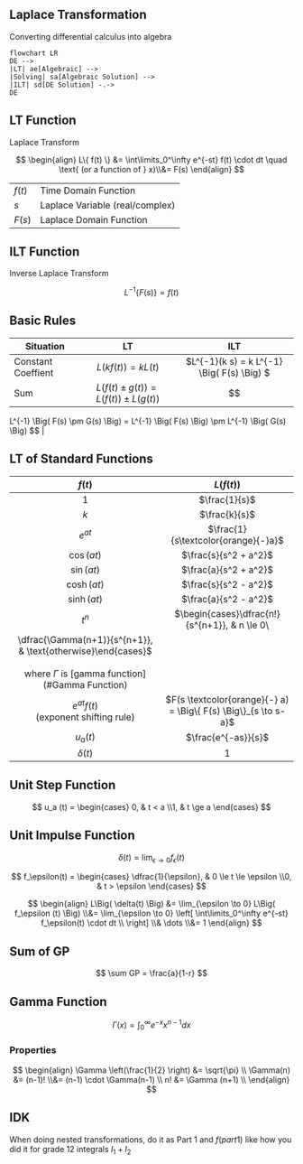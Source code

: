 ## Laplace Transformation

Converting differential calculus into algebra

```mermaid
flowchart LR
DE -->
|LT| ae[Algebraic] -->
|Solving| sa[Algebraic Solution] -->
|ILT| sd[DE Solution] -.->
DE
```

## LT Function

Laplace Transform

$$
\begin{align}
L\{ f(t) \}
&= \int\limits_0^\infty e^{-st} f(t) \cdot dt 
\quad \text{ (or a function of } x)\\&= F(s)
\end{align}
$$

|        |                                 |
| ------ | ------------------------------- |
| $f(t)$ | Time Domain Function            |
| $s$    | Laplace Variable (real/complex) |
| $F(s)$ | Laplace Domain Function         |

## ILT Function

Inverse Laplace Transform

$$
L^{-1} \{ F(s) \} = f(t)
$$

## Basic Rules

| Situation          |                              LT                              |                             ILT                              |
| ------------------ | :----------------------------------------------------------: | :----------------------------------------------------------: |
| Constant Coeffient |                $L\Big(k f(t) \Big) = k L(t)$                 |          $L^{-1}(k s) = k L^{-1} \Big( F(s) \Big) $          |
| Sum                | $L \Big( f(t) \pm g(t) \Big) = L \Big( f(t) \Big) \pm L \Big( g(t) \Big)$ |$$
L^{-1} \Big( F(s) \pm G(s) \Big) = L^{-1} \Big( F(s) \Big) \pm L^{-1} \Big( G(s) \Big)
$$
 |

## LT of Standard Functions

|                   $f(t)$                    |                     $L\Big( f(t) \Big)$                      |
| :-----------------------------------------: | :----------------------------------------------------------: |
|                     $1$                     |                        $\frac{1}{s}$                         |
|                     $k$                     |                        $\frac{k}{s}$                         |
|                  $e^{at}$                   |             $\frac{1}{s\textcolor{orange}{-}a}$              |
|                 $\cos(at)$                  |                    $\frac{s}{s^2 + a^2}$                     |
|                 $\sin(at)$                  |                    $\frac{a}{s^2 + a^2}$                     |
|                 $\cosh(at)$                 |                    $\frac{s}{s^2 - a^2}$                     |
|                 $\sinh(at)$                 |                    $\frac{a}{s^2 - a^2}$                     |
|                    $t^n$                    | $\begin{cases}\dfrac{n!}{s^{n+1}}, & n \le 0\\
\dfrac{\Gamma(n+1)}{s^{n+1}}, & \text{otherwise}\end{cases}$<br /><br />where $\Gamma$ is [gamma function](#Gamma Function) |
| $e^{at} f(t)$<br />(exponent shifting rule) | $F(s \textcolor{orange}{-} a) = \Big\{ F(s) \Big\}_{s \to s-a}$ |
|                  $u_a(t)$                   |                     $\frac{e^{-as}}{s}$                      |
|                $\delta (t)$                 |                             $1$                              |

## Unit Step Function

$$
u_a (t) =
\begin{cases}
0, & t < a \\1, & t \ge a
\end{cases}
$$

## Unit Impulse Function

$$
\delta (t) = \lim_{\epsilon \to 0} f_\epsilon(t)
$$

$$
f_\epsilon(t) =
\begin{cases}
\dfrac{1}{\epsilon}, & 0 \le t \le \epsilon \\0, & t > \epsilon
\end{cases}
$$

$$
\begin{align}
L\Big( \delta(t) \Big)
&= \lim_{\epsilon \to 0} L\Big( f_\epsilon (t) \Big) \\&= \lim_{\epsilon \to 0} \left[
	\int\limits_0^\infty e^{-st}  f_\epsilon(t) \cdot dt \\
\right] \\& \dots \\&= 1
\end{align}
$$

## Sum of GP

$$
\sum GP = \frac{a}{1-r}
$$

## Gamma Function

$$
\Gamma(x) = \int_0^\infty e^{-x} x^{n-1} dx
$$

### Properties

$$
\begin{align}
\Gamma \left(\frac{1}{2} \right)
&= \sqrt{\pi} \\
\Gamma(n)
&= (n-1)! \\&= (n-1) \cdot \Gamma(n-1) \\ 
n! &= \Gamma (n+1) \\
\end{align}
$$

## IDK

When doing nested transformations, do it as Part 1 and $f(part 1)$ like how you did it for grade 12 integrals $I_1 + I_2$
